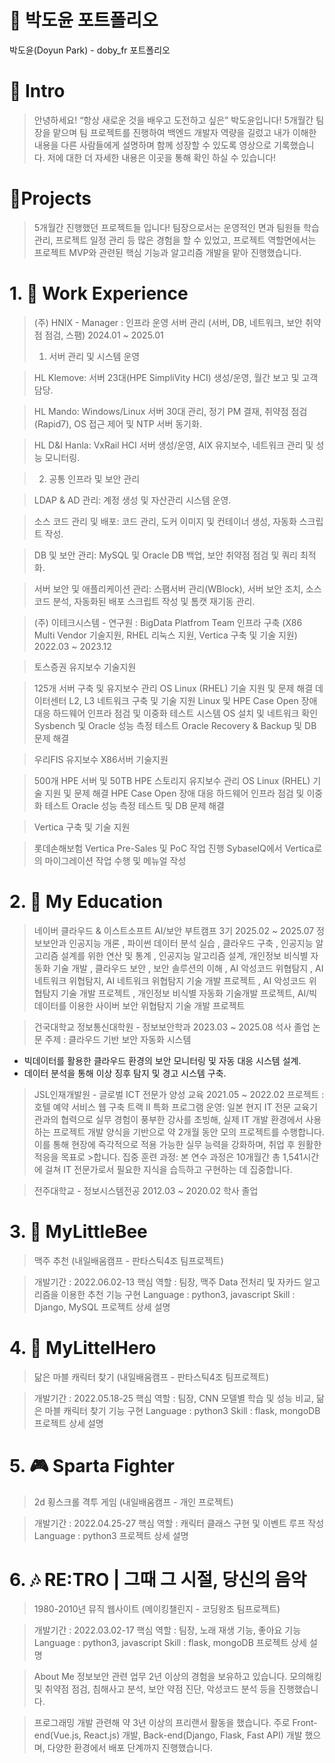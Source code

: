 # 📜 박도윤 포트폴리오
박도윤(Doyun Park) - doby_fr 포트폴리오

# 👋 Intro
>안녕하세요! “항상 새로운 것을 배우고 도전하고 싶은” 박도윤입니다!
>5개월간 팀장을 맡으며 팀 프로젝트를 진행하여 백엔드 개발자 역량을 길렀고
>내가 이해한 내용을 다른 사람들에게 설명하며 함께 성장할 수 있도록 영상으로 기록했습니다.
>저에 대한 더 자세한 내용은  이곳을 통해 확인 하실 수 있습니다!



# 📝Projects
>5개월간 진행했던 프로젝트들 입니다!
>팀장으로서는 운영적인 면과 팀원들 학습 관리, 프로젝트 일정 관리 등 많은 경험을 할 수 있었고,
>프로젝트 역할면에서는 프로젝트 MVP와 관련된 핵심 기능과 알고리즘 개발을 맡아 진행했습니다.

# 1. 🛫 Work Experience
>(주) HNIX -  Manager : 인프라 운영 서버 관리 (서버, DB, 네트워크, 보안 취약점 점검, 스팸)
>2024.01 ~ 2025.01
>1. 서버 관리 및 시스템 운영

>HL Klemove: 서버 23대(HPE SimpliVity HCI) 생성/운영, 월간 보고 및 고객 담당.

>HL Mando: Windows/Linux 서버 30대 관리, 정기 PM 결재, 취약점 점검(Rapid7), OS 접근 제어 및 NTP 서버 동기화.

>HL D&I Hanla: VxRail HCI 서버 생성/운영, AIX 유지보수, 네트워크 관리 및 성능 모니터링.

>2. 공통 인프라 및 보안 관리

>LDAP & AD 관리: 계정 생성 및 자산관리 시스템 운영.

>소스 코드 관리 및 배포: 코드 관리, 도커 이미지 및 컨테이너 생성, 자동화 스크립트 작성.

>DB 및 보안 관리: MySQL 및 Oracle DB 백업, 보안 취약점 점검 및 쿼리 최적화.

>서버 보안 및 애플리케이션 관리: 스팸서버 관리(WBlock), 서버 보안 조치, 소스 코드 분석, 자동화된 배포 스크립트 작성 및 톰캣 재기동 관리.


>(주) 이테크시스템 - 연구원 : BigData Platfrom Team 인프라 구축 (X86 Multi Vendor 기술지원, RHEL 리눅스 지원, Vertica 구축 및 기술 지원)
>2022.03 ~ 2023.12

>토스증권 유지보수 기술지원

>125개 서버 구축 및 유지보수 관리
>OS Linux (RHEL) 기술 지원 및 문제 해결
>데이터센터 L2, L3 네트워크 구축 및 기술 지원
>Linux 및 HPE Case Open 장애 대응
>하드웨어 인프라 점검 및 이중화 테스트
>시스템 OS 설치 및 네트워크 확인
>Sysbench 및 Oracle 성능 측정 테스트
>Oracle Recovery & Backup 및 DB 문제 해결

>우리FIS 유지보수 X86서버 기술지원

>500개 HPE 서버 및 50TB HPE 스토리지 유지보수 관리
>OS Linux (RHEL) 기술 지원 및 문제 해결
>HPE Case Open 장애 대응
>하드웨어 인프라 점검 및 이중화 테스트
>Oracle 성능 측정 테스트 및 DB 문제 해결

>Vertica 구축 및 기술 지원

>롯데손해보험 Vertica Pre-Sales 및 PoC 작업 진행
>SybaseIQ에서 Vertica로의 마이그레이션 작업 수행 및 메뉴얼 작성



# 2. 👞 My Education
>네이버 클라우드 & 이스트소프트 AI/보안 부트캠프 3기
2025.02 ~ 2025.07
정보보안과 인공지능 개론 , 파이썬 데이터 분석 실습 , 클라우드 구축 , 인공지능 알고리즘 설계를 위한 연산 및 통계 , 인공지능 알고리즘 설계, 개인정보 비식별 자동화 기술 개발 , 클라우드 보안 , 보안 솔루션의 이해 , AI 악성코드 위협탐지 , AI 네트워크 위협탐지, AI 네트워크 위협탐지 기술 개발 프로젝트 , AI 악성코드 위협탐지 기술 개발 프로젝트 , 개인정보 비식별 자동화 기술개발 프로젝트, AI/빅데이터를 이용한 사이버 보안 위협탐지 기술 개발 프로젝트

>건국대학교 정보통신대학원 - 정보보안학과
2023.03 ~ 2025.08 석사 졸업
논문 주제 : 클라우드 기반 보안 자동화 시스템
- 빅데이터를 활용한 클라우드 환경의 보안 모니터링 및 자동 대응 시스템 설계.
- 데이터 분석을 통해 이상 징후 탐지 및 경고 시스템 구축.

>JSL인재개발원 - 글로벌 ICT 전문가 양성 교육
2021.05 ~ 2022.02
프로젝트 : 호텔 예약 서비스 웹 구축
트랙 II 특화 프로그램 운영: 일본 현지 IT 전문 교육기관과의 협력으로 실무 경험이 풍부한 강사를 초빙해, 실제 IT 개발 환경에서 사용하는 프로젝트 개발 양식을 기반으로 약 2개월 동안 모의 프로젝트를 수행합니다. 이를 통해 현장에 즉각적으로 적용 가능한 실무 능력을 강화하며, 취업 후 원활한 적응을 목표로 >합니다.
집중 훈련 과정: 본 연수 과정은 10개월간 총 1,541시간에 걸쳐 IT 전문가로서 필요한 지식을 습득하고 구현하는 데 집중합니다.

>전주대학교 - 정보시스템전공
>2012.03 ~ 2020.02 학사 졸업



# 3. 🍻 MyLittleBee
>맥주 추천 (내일배움캠프 - 판타스틱4조 팀프로젝트)

>개발기간 : 2022.06.02-13
>핵심 역할 : 팀장, 맥주 Data 전처리 및 자카드 알고리즘을 이용한 추천 기능 구현
>Language : python3, javascript
>Skill : Django, MySQL
>프로젝트 상세 설명



# 4. 👊 MyLittelHero
>닮은 마블 캐릭터 찾기 (내일배움캠프 - 판타스틱4조 팀프로젝트)

>개발기간 : 2022.05.18-25
>핵심 역할 : 팀장, CNN 모델별 학습 및 성능 비교, 닮은 마블 캐릭터 찾기 기능 구현
>Language : python3
>Skill : flask, mongoDB
>프로젝트 상세 설명



# 5. 🎮 Sparta Fighter
>2d 횡스크롤 격투 게임 (내일배움캠프 - 개인 프로젝트)

>개발기간 : 2022.04.25-27
>핵심 역할 : 캐릭터 클래스 구현 및 이벤트 루프 작성
>Language : python3
>프로젝트 상세 설명



# 6. 🎶 RE:TRO | 그때 그 시절, 당신의 음악
>1980-2010년 뮤직 웹사이트 (메이킹챌린지 - 코딩왕조 팀프로젝트)

>개발기간 : 2022.03.02-17
>핵심 역할 : 팀장, 노래 재생 기능, 좋아요 기능
>Language : python3, javascript
>Skill : flask, mongoDB
>프로젝트 상세 설명

>About Me
>정보보안 관련 업무 2년 이상의 경험을 보유하고 있습니다.
>모의해킹 및 취약점 점검, 침해사고 분석, 보안 약점 진단, 악성코드 분석 등을 진행했습니다.

>프로그래밍 개발 관련해 약 3년 이상의 프리랜서 활동을 했습니다.
>주로 Front-end(Vue.js, React.js) 개발, Back-end(Django, Flask, Fast API) 개발 했으며,
>다양한 환경에서 배포 단계까지 진행했습니다.
